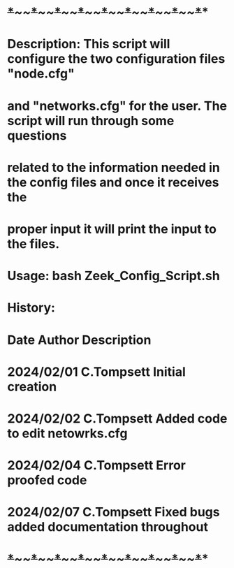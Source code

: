 # ~~*~~*~~*~~*~~*~~*~~*~~*~~*~~*~~*~~*~~*~~*~~*~~*~~*~~*~~*~~*~~*~~*~~*~~*~~*~~*
#
# Description: This script will configure the two configuration files "node.cfg"
# and "networks.cfg" for the user. The script will run through some questions
# related to the information needed in the config files and once it receives the 
# proper input it will print the input to the files. 
#
#
#
# Usage: bash Zeek_Config_Script.sh
#
#
# History:
# Date        Author     Description
# 2024/02/01  C.Tompsett Initial creation
# 2024/02/02  C.Tompsett Added code to edit netowrks.cfg 
# 2024/02/04  C.Tompsett Error proofed code
# 2024/02/07  C.Tompsett Fixed bugs added documentation throughout
# ~~*~~*~~*~~*~~*~~*~~*~~*~~*~~*~~*~~*~~*~~*~~*~~*~~*~~*~~*~~*~~*~~*~~*~~*~~*~~*
